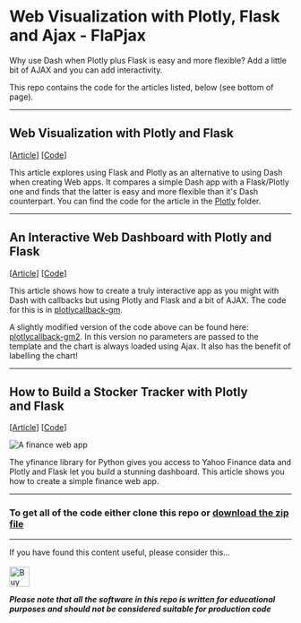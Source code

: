 # Web Visualization with Plotly, Flask and Ajax - FlaPjax

Why use Dash when Plotly plus Flask is easy and more flexible? Add a little bit of AJAX and you can add interactivity.

This repo contains the code for the articles listed, below (see bottom of page).
<hr/>

## Web Visualization with Plotly and Flask
[[Article](https://towardsdatascience.com/web-visualization-with-plotly-and-flask-3660abf9c946)] [[Code](https://github.com/alanjones2/Flask-Plotly/tree/main/plotly)]

This article explores using Flask and Plotly as an alternative to using Dash when creating Web apps. It compares a simple Dash app with a Flask/Plotly one and finds that the latter is easy and more flexible than it's Dash counterpart. You can find the code for the article in the [Plotly](https://github.com/alanjones2/Flask-Plotly/tree/main/plotly) folder.
<hr/>

## An Interactive Web Dashboard with Plotly and Flask
[[Article](https://towardsdatascience.com/an-interactive-web-dashboard-with-plotly-and-flask-c365cdec5e3f)] [[Code](https://github.com/alanjones2/Flask-Plotly/tree/main/plotlycallback-gm)]

This article shows how to create a truly interactive app as you might with Dash with callbacks but using Plotly and Flask and a bit of AJAX. The code for this is in 
[plotlycallback-gm](https://github.com/alanjones2/Flask-Plotly/tree/main/plotlycallback-gm).

A slightly modified version of the code above can be found here:
[plotlycallback-gm2](https://github.com/alanjones2/Flask-Plotly/tree/main/plotlycallback-gm2). In this version no parameters are passed to the template and the chart is always loaded using Ajax. It also has the benefit of labelling the chart! 
<hr/>

## How to Build a Stocker Tracker with Plotly and Flask
[[Article]()] [[Code](https://github.com/alanjones2/Flask-Plotly/tree/main/fin)]

![A finance web app](https://cdn-images-1.medium.com/max/800/1*qhJckkB5tgppH0TY5XVrvQ.png "A simple finance app")

The yfinance library for Python gives you access to Yahoo Finance data and Plotly and Flask let you build a stunning dashboard. This article shows you how to create a simple finance web app.
  
<hr width="100%"/>

### To get all of the code either clone this repo or [download the zip file](https://github.com/alanjones2/Flask-Plotly/archive/refs/heads/main.zip)

<hr/>

If you have found this content useful, please consider this... <br/><br/>
<a href='https://ko-fi.com/M4M64THKG' target='_blank'><img height='36' style='border:0px;height:36px;' src='https://cdn.ko-fi.com/cdn/kofi2.png?v=2' border='0' alt='Buy Me a Coffee at ko-fi.com' /></a>

__*Please note that all the software in this repo is written for educational purposes and should not be considered suitable for production code*__
